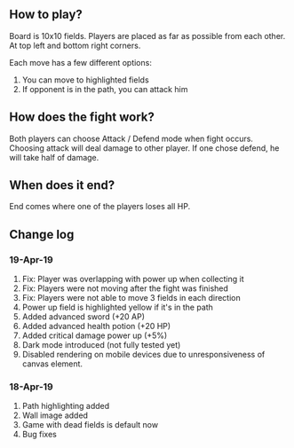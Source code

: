 ## How to play?
Board is 10x10 fields. Players are placed as far as possible from each other. At top left and bottom right corners.

Each move has a few different options:
1. You can move to highlighted fields
2. If opponent is in the path, you can attack him

## How does the fight work?
Both players can choose Attack / Defend mode when fight occurs.
Choosing attack will deal damage to other player. If one chose defend,
he will take half of damage.

## When does it end?
End comes where one of the players loses all HP.

## Change log
### 19-Apr-19
1. Fix: Player was overlapping with power up when collecting it
2. Fix: Players were not moving after the fight was finished
3. Fix: Players were not able to move 3 fields in each direction
4. Power up field is highlighted yellow if it's in the path
5. Added advanced sword (+20 AP)
6. Added advanced health potion (+20 HP)
7. Added critical damage power up (+5%)
8. Dark mode introduced (not fully tested yet)
9. Disabled rendering on mobile devices due to unresponsiveness of canvas element.

### 18-Apr-19
1. Path highlighting added
2. Wall image added
3. Game with dead fields is default now
4. Bug fixes
